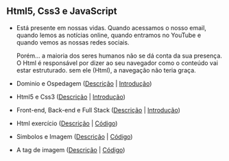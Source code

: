 ## Html5, Css3 e JavaScript

  * Está presente em nossas vidas. Quando acessamos o nosso email, quando lemos as notícias online, quando entramos 
  no YouTube e quando vemos as nossas redes sociais. 
    
    Porém… a maioria dos seres humanos não se dá conta da sua presença.
  O Html é responsável por dizer ao seu navegador como o conteúdo vai estar estruturado. sem ele (Html), a navegação 
  não teria graça.

  * Dominio e Ospedagem ([Descrição](https://www.youtube.com/watch?v=RFHSt1PCy0k&list=PLHz_AreHm4dkZ9-atkcmcBaMZdmLHft8n&index=8) | [Introdução](https://github.com/levinaval/html5_e_css3/blob/main/%20Dominio_e_Ospedagem/i.%20Mod.1_cap.2_aula.8))

  * Html5 e Css3 ([Descrição](https://www.youtube.com/watch?v=B4FU3NFRTDw&list=PLHz_AreHm4dkZ9-atkcmcBaMZdmLHft8n&index=9) | [Introdução](https://github.com/levinaval/html5_e_css3/blob/main/html5_e_css3/I.Mod.1_cap.3_aula9))

  * Front-end, Back-end e Full Stack ([Descrição](https://www.youtube.com/watch?v=iSqf2iPqJNM&list=PLHz_AreHm4dkZ9-atkcmcBaMZdmLHft8n&index=10) | [Introdução](https://github.com/levinaval/html5_e_css3/blob/main/Front-end%2C%20Back-%20end%20e%20Full%20Stack/I.mod.1_cap3_aula10))

  * Html exercício ([Descrição](https://www.youtube.com/watch?v=E6CdIawPTh0&list=PLHz_AreHm4dkZ9-atkcmcBaMZdmLHft8n&index=12) | [Código](https://github.com/levinaval/html5_e_css3/blob/main/Html_exerc%C3%ADcio/index.html))

  * Simbolos e Imagem ([Descrição](https://www.youtube.com/watch?v=nhMdFe3WwYc&list=PLHz_AreHm4dkZ9-atkcmcBaMZdmLHft8n&index=14) | [Código](https://github.com/levinaval/html5_e_css3/blob/main/14.simbolos_e_emoge/intro.aula.14))

  * A tag de imagem ([Descrição](https://www.youtube.com/watch?v=CwOmEetWMnU&list=PLHz_AreHm4dkZ9-atkcmcBaMZdmLHft8n&index=18) | [Código](https://github.com/levinaval/html5_e_css3/blob/main/18a_tag_imagem/index.html))
